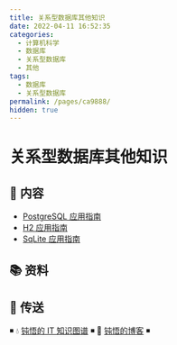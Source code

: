 ```yaml
---
title: 关系型数据库其他知识
date: 2022-04-11 16:52:35
categories:
  - 计算机科学
  - 数据库
  - 关系型数据库
  - 其他
tags:
  - 数据库
  - 关系型数据库
permalink: /pages/ca9888/
hidden: true
---
```


# 关系型数据库其他知识

## 📖 内容

- [PostgreSQL 应用指南](01.PostgreSQL.md)
- [H2 应用指南](02.H2.md)
- [SqLite 应用指南](03.Sqlite.md)

## 📚 资料

## 🚪 传送

◾ 💧 [钝悟的 IT 知识图谱](https://dunwu.github.io/waterdrop/) ◾ 🎯 [钝悟的博客](https://dunwu.github.io/blog/) ◾
